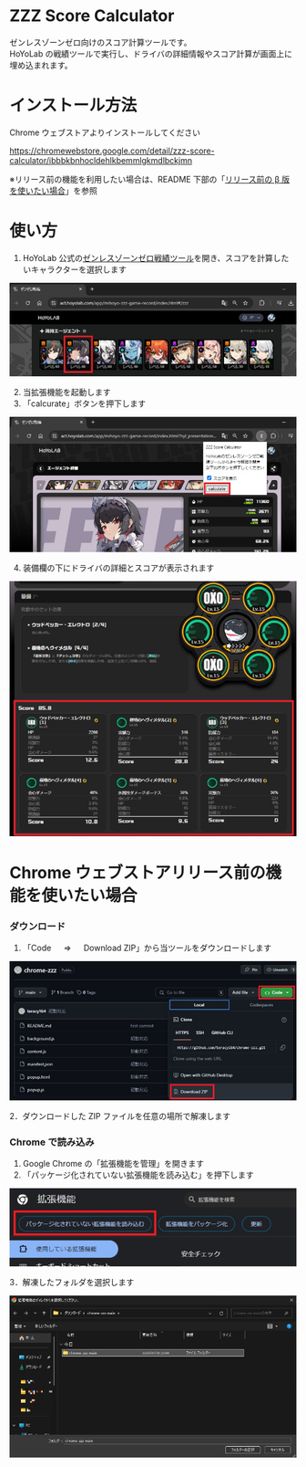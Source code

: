 # ZZZ Score Calculator

ゼンレスゾーンゼロ向けのスコア計算ツールです。  
HoYoLab の戦績ツールで実行し、ドライバの詳細情報やスコア計算が画面上に埋め込まれます。

# インストール方法

Chrome ウェブストアよりインストールしてください

https://chromewebstore.google.com/detail/zzz-score-calculator/ibbbkbnhocldehlkbemmlgkmdlbckjmn

※リリース前の機能を利用したい場合は、README 下部の「[リリース前の β 版を使いたい場合](#chromeウェブストアリリース前の機能を使いたい場合)」を参照

# 使い方

1. HoYoLab 公式の[ゼンレスゾーンゼロ戦績ツール](https://act.hoyolab.com/app/mihoyo-zzz-game-record/index.html)を開き、スコアを計算したいキャラクターを選択します

![キャラクターを選択](/docs/images/select-character.jpg)

2. 当拡張機能を起動します
3. 「calcurate」ボタンを押下します

![拡張機能を実行](/docs/images/run.jpg)

4. 装備欄の下にドライバの詳細とスコアが表示されます

![表示](/docs/images/result.jpg)

# Chrome ウェブストアリリース前の機能を使いたい場合

### ダウンロード

1. 「Code 　 ⇒ 　 Download ZIP」から当ツールをダウンロードします

![ダウンロード](/docs/images/help1.jpg)

2．ダウンロードした ZIP ファイルを任意の場所で解凍します

### Chrome で読み込み

1. Google Chrome の「拡張機能を管理」を開きます
2. 「パッケージ化されていない拡張機能を読み込む」を押下します

![パッケージ化されていない拡張機能を読み込む](/docs/images/help2.jpg)

3．解凍したフォルダを選択します

![フォルダを選択](/docs/images/help3.jpg)

